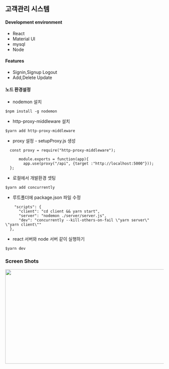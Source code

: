 ## 고객관리 시스템

#### Development environment

 - React
 - Material UI
 - mysql
 - Node

#### Features

- Signin,Signup Logout
- Add,Delete Update

#### 노드 환경설정
 
  - nodemon 설치
  ```
  $npm install -g nodemon
  ```

  - http-proxy-middleware 설치
  ```
  $yarn add http-proxy-middleware
  ```

  - proxy 설정 - setupProxy.js 생성

  ```react
    const proxy = require("http-proxy-middleware");

        module.exports = function(app){
          app.use(proxy("/api", {target :"http://localhost:5000"}));
    };
  ```

  - 로컬에서 개발환경 셋팅
  ```
  $yarn add concurrently
  ```

  - 루트폴더에 package.json 파일 수정
  ```
      "scripts": {
        "client": "cd client && yarn start",
        "server": "nodemon ./server/server.js",
        "dev": "concurrently --kill-others-on-fail \"yarn server\" \"yarn client\""
    },
  ``` 

  - react 서버와 node 서버 같이 실행하기
  ```
  $yarn dev
  ```


### Screen Shots
<p align="center"><img src="https://user-images.githubusercontent.com/40492343/88377368-0180bc00-cdda-11ea-861d-caed9f0bf038.PNG" width="800px" height="300px"></img></p>

